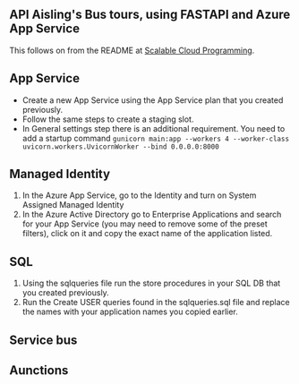 ## API Aisling's Bus tours, using FASTAPI and Azure App Service

This follows on from the README at [Scalable Cloud Programming](https://github.com/x21128332/ScalableCloudProgramming).

## App Service
* Create a new App Service using the App Service plan that you created previously.
* Follow the same steps to create a staging slot.
* In General settings step there is an additional requirement. You need to add a startup command `gunicorn main:app --workers 4 --worker-class uvicorn.workers.UvicornWorker --bind 0.0.0.0:8000`

## Managed Identity
1. In the Azure App Service, go to the Identity and turn on System Assigned Managed Identity
2. In the Azure Active Directory go to Enterprise Applications and search for your App Service (you may need to remove some of the preset filters), click on it and copy the exact name of the application listed.

## SQL
1. Using the sqlqueries file run the store procedures in your SQL DB that you created previously.
2. Run the Create USER queries found in the sqlqueries.sql file and replace the names with your application names you copied earlier.

## Service bus

## Aunctions